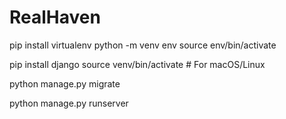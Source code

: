 # RealHaven
pip install virtualenv
python -m venv env
source env/bin/activate


pip install django
source venv/bin/activate  # For macOS/Linux



python manage.py migrate

python manage.py runserver
